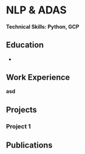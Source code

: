 # NLP & ADAS

#### Technical Skills: Python, GCP

## Education
- 

## Work Experience
**asd**
## Projects
### Project 1



## Publications

